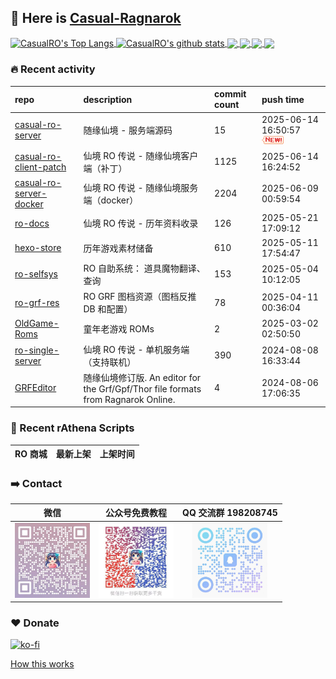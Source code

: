 ## 👋  Here is [Casual-Ragnarok](https://ragnarok.buzz)

<!--BGN_SECTION:github-readme-stats-->
<a href="https://store.ragnarok.buzz" target="_blank">
  <img height="190" align="center" src="https://github-readme-stats.vercel.app/api/top-langs/?username=CasualRO&theme=great-gatsby" alt="CasualRO's Top Langs" />
</a>
<a href="https://store.ragnarok.buzz" target="_blank">
  <img height="190" align="center" src="https://github-readme-stats.vercel.app/api?username=CasualRO&count_private=true&show_icons=true&theme=nightowl" alt="CasualRO's github stats" />
</a>

<a href="https://store.ragnarok.buzz" target="_blank">
  <img height="114" align="center" src="https://github-readme-stats.vercel.app/api/pin/?username=Casual-Ragnarok&repo=ro-store&theme=nord" />
</a>

<a href="https://github.com/Casual-Ragnarok/openkore-docker" target="_blank">
  <img height="114" align="center" src="https://github-readme-stats.vercel.app/api/pin/?username=Casual-Ragnarok&repo=openkore-docker&theme=nord" />
</a>

<a href="https://npc.ragnarok.buzz" target="_blank">
  <img height="114" align="center" src="https://github-readme-stats.vercel.app/api/pin/?username=Casual-Ragnarok&repo=ro-npcs&theme=nord" />
</a>

<a href="https://docs.ragnarok.buzz" target="_blank">
  <img height="114" align="center" src="https://github-readme-stats.vercel.app/api/pin/?username=Casual-Ragnarok&repo=ro-docs&theme=nord" />
</a>

<!--END_SECTION:github-readme-stats-->



### 🔥  Recent activity
<!-- BGN_SECTION:activity -->
| repo | description | commit count | push time |
|:------|:------|:------|:------|
| [casual-ro-server](https://github.com/Casual-Ragnarok/casual-ro-server) | 随缘仙境 - 服务端源码 | 15 | 2025-06-14 16:50:57 ![news](https://github.com/CasualRO/CasualRO/blob/master/imgs/new.gif) |
| [casual-ro-client-patch](https://github.com/Casual-Ragnarok/casual-ro-client-patch) | 仙境 RO 传说 - 随缘仙境客户端（补丁） | 1125 | 2025-06-14 16:24:52  |
| [casual-ro-server-docker](https://github.com/Casual-Ragnarok/casual-ro-server-docker) | 仙境 RO 传说 - 随缘仙境服务端（docker） | 2204 | 2025-06-09 00:59:54  |
| [ro-docs](https://github.com/Casual-Ragnarok/ro-docs) | 仙境 RO 传说 - 历年资料收录 | 126 | 2025-05-21 17:09:12  |
| [hexo-store](https://github.com/Casual-Ragnarok/hexo-store) | 历年游戏素材储备 | 610 | 2025-05-11 17:54:47  |
| [ro-selfsys](https://github.com/Casual-Ragnarok/ro-selfsys) | RO 自助系统： 道具魔物翻译、查询 | 153 | 2025-05-04 10:12:05  |
| [ro-grf-res](https://github.com/Casual-Ragnarok/ro-grf-res) | RO GRF 图档资源（图档反推 DB 和配置） | 78 | 2025-04-11 00:36:04  |
| [OldGame-Roms](https://github.com/EXP-Games/OldGame-Roms) | 童年老游戏 ROMs | 2 | 2025-03-02 02:50:50  |
| [ro-single-server](https://github.com/Casual-Ragnarok/ro-single-server) | 仙境 RO 传说 - 单机服务端（支持联机） | 390 | 2024-08-08 16:33:44  |
| [GRFEditor](https://github.com/Casual-Ragnarok/GRFEditor) | 随缘仙境修订版. An editor for the Grf/Gpf/Thor file formats from Ragnarok Online. | 4 | 2024-08-06 17:06:35  |
<!-- END_SECTION:activity -->



### 📝  Recent rAthena Scripts
<!-- BGN_SECTION:article -->
| RO 商城 | 最新上架 | 上架时间 |
|:------|:------|:------|

<!-- END_SECTION:article -->


### ➡️ Contact

| 微信 | 公众号免费教程 | QQ 交流群 198208745 |
|:---:|:---:|:---:|
| <img width="120" src="./imgs/CRO-CC.jpg"> | <img width="120" src="./imgs/WeChat-tutorial.jpg"> | <img width="120" src="./imgs/QQ-Group.jpg"> | 


### ❤️ Donate

[![ko-fi](https://ko-fi.com/img/githubbutton_sm.svg)](https://ko-fi.com/C0C7N2Z9C)

<!-- [![QR-Code](./imgs/qrcode.png)](https://casual-ragnarok.github.io/payment/) -->


<a align="right" href="https://github.com/CasualRO/CasualRO/blob/master/How_this_works.md">How this works</a>

<!-- -------------------------------------- -->
<!-- more emoji : http://emojihomepage.com/ -->
<!-- -------------------------------------- -->
